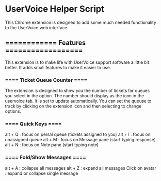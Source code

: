 <h1>UserVoice Helper Script</h1>
<p> This Chrome extension is designed to add some much needed functionality to the UserVoice web interface.</p>
<h2>============ Features ==================</h2>
This extension is to make life with UserVoice support software
a little bit better. It adds small features to make it easier
to use.

<h3>==== Ticket Queue Counter ====</h3>
The extension is designed to show you the number of tickets for
queues you select in the option. The number should
display as the icon in the uservoice tab. It is set to update
automatically. You can set the queuse to track by clicking on the
extension icon and then selecting to change options.

<h3>==== Quick Keys ====</h3>
alt + Q : focus on persal queue (tickets assigned to you)
alt + I : focus on unassigned queue
alt + M : focus on Message pane (start typing response)
alt + N : focus on Note pane (start typing note)

<h3>==== Fold/Show Messages ====</h3>
alt + A : collapse all messages
alt + Z : expand all messages
Click on avatar : expand or collapse single message

